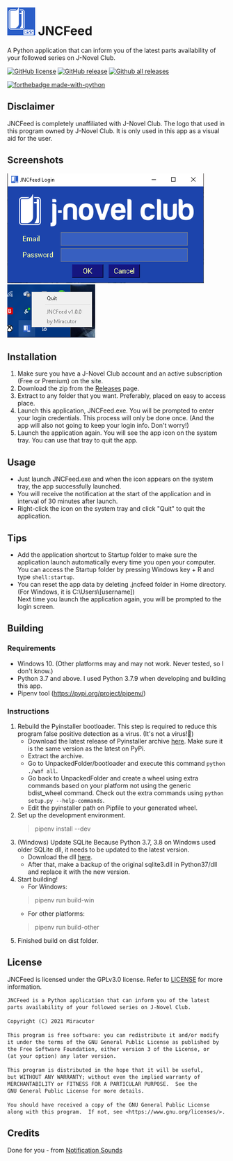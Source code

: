 # ![](media/logo.png) JNCFeed
A Python application that can inform you of the latest parts availability of your followed series on J-Novel Club.  
  
[![GitHub license](https://img.shields.io/github/license/Miracutor/JNCFeed.svg)](https://github.com/Miracutor/JNCFeed/blob/master/LICENSE)
[![GitHub release](https://img.shields.io/github/release/Miracutor/JNCFeed.svg)](https://github.com/Miracutor/JNCFeed/releases/)
[![Github all releases](https://img.shields.io/github/downloads/Miracutor/JNCFeed/total.svg)](https://GitHub.com/Miracutor/JNCFeed/releases/)


[![forthebadge made-with-python](http://ForTheBadge.com/images/badges/made-with-python.svg)](https://www.python.org/)

## Disclaimer
JNCFeed is completely unaffiliated with J-Novel Club.
The logo that used in this program owned by J-Novel Club.
It is only used in this app as a visual aid for the user.
## Screenshots
![](media/screenshot-login-screen.png)
![](media/screenshot-tray-menu.png)
## Installation
1. Make sure you have a J-Novel Club account and an active subscription (Free or Premium) on the site.
2. Download the zip from the [Releases](https://github.com/Miracutor/JNCFeed/releases/) page.
3. Extract to any folder that you want. Preferably, placed on easy to access place.
4. Launch this application, JNCFeed.exe. You will be prompted to enter your login credentials.
   This process will only be done once. (And the app will also not going to keep your login info. Don't worry!)
5. Launch the application again. You will see the app icon on the system tray. You can use that tray to quit the app.
## Usage
- Just launch JNCFeed.exe and when the icon appears on the system tray, the app successfully launched.
- You will receive the notification at the start of the application and in interval of 30 minutes after launch.
- Right-click the icon on the system tray and click "Quit" to quit the application.
## Tips
- Add the application shortcut to Startup folder to make sure the application launch automatically every time you open your computer.
  You can access the Startup folder by pressing Windows key + R and type ```shell:startup```.
- You can reset the app data by deleting .jncfeed folder in Home directory. (For Windows, it is C:\Users\\[username])  
  Next time you launch the application again, you will be prompted to the login screen.
## Building
### Requirements
- Windows 10. (Other platforms may and may not work. Never tested, so I don't know.)
- Python 3.7 and above. I used Python 3.7.9 when developing and building this app.
- Pipenv tool (https://pypi.org/project/pipenv/)
### Instructions
1. Rebuild the Pyinstaller bootloader.
   This step is required to reduce this program false positive detection as a virus. (It's not a virus!🤣)
   - Download the latest release of Pyinstaller archive [here](https://github.com/pyinstaller/pyinstaller/releases).
     Make sure it is the same version as the latest on PyPi.
   - Extract the archive.
   - Go to UnpackedFolder/bootloader and execute this command ```python ./waf all```.
   - Go back to UnpackedFolder and create a wheel using extra commands based on your platform not using the generic bdist_wheel command.
     Check out the extra commands using ```python setup.py --help-commands```.
   - Edit the pyinstaller path on Pipfile to your generated wheel.
2. Set up the development environment.  
   > pipenv install --dev
3. (Windows) Update SQLite
   Because Python 3.7, 3.8 on Windows used older SQLite dll, it needs to be updated to the latest version.
   - Download the dll [here](https://www.sqlite.org/download.html).
   - After that, make a backup of the original sqlite3.dll in Python37/dll and replace it with the new version.
4. Start building!
   - For Windows:  
   > pipenv run build-win
   - For other platforms:  
   > pipenv run build-other
5. Finished build on dist folder.
## License
JNCFeed is licensed under the GPLv3.0 license. Refer to [LICENSE](LICENSE) for more information.
```
JNCFeed is a Python application that can inform you of the latest parts availability of your followed series on J-Novel Club.

Copyright (C) 2021 Miracutor

This program is free software: you can redistribute it and/or modify
it under the terms of the GNU General Public License as published by
the Free Software Foundation, either version 3 of the License, or
(at your option) any later version.

This program is distributed in the hope that it will be useful,
but WITHOUT ANY WARRANTY; without even the implied warranty of
MERCHANTABILITY or FITNESS FOR A PARTICULAR PURPOSE.  See the
GNU General Public License for more details.

You should have received a copy of the GNU General Public License
along with this program.  If not, see <https://www.gnu.org/licenses/>.
```
## Credits
Done for you - from [Notification Sounds](https://notificationsounds.com/)
